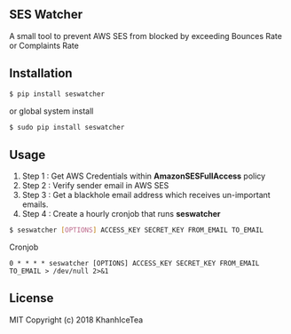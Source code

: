 ## SES Watcher

A small tool to prevent AWS SES from blocked by exceeding Bounces Rate or Complaints Rate

## Installation

```bash
$ pip install seswatcher
```

or global system install

```bash
$ sudo pip install seswatcher
```

## Usage

1. Step 1 : Get AWS Credentials within **AmazonSESFullAccess** policy
2. Step 2 : Verify sender email in AWS SES
3. Step 3 : Get a blackhole email address which receives un-important emails.
4. Step 4 : Create a hourly cronjob that runs **seswatcher**

```bash
$ seswatcher [OPTIONS] ACCESS_KEY SECRET_KEY FROM_EMAIL TO_EMAIL
```

Cronjob

```
0 * * * * seswatcher [OPTIONS] ACCESS_KEY SECRET_KEY FROM_EMAIL TO_EMAIL > /dev/null 2>&1
```

## License

MIT Copyright (c) 2018 KhanhIceTea
